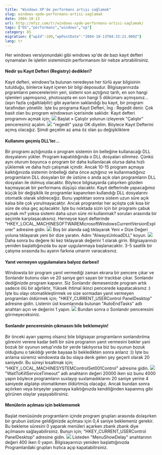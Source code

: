 ```yaml
---
title: "Windows XP'de performans artışı sağlamak"
slug: windows-xpde-performans-artisi-saglamak
date: 2004-10-13
url: http://mfyz.com/tr/windows-xpde-performans-artisi-saglamak/
tags: ["OS","performans","windows","xp"]
category: OS
migration: {"wpId":100,"wpPostDate":"2004-10-13T04:33:21.000Z"}
lang: tr
---
```


Her windows versiyonundaki gibi windows xp'de de bazı kayıt defteri oynamaları ile işletim sisteminizin performansını bir nebze artırabilirsiniz.

#### Nedir şu Kayıt Defteri (Registry) dedikleri?

Kayıt defteri, windows'ta bulunan neredeyse her türlü ayar bilgisinin tutulduğu, binlerce kayıt içeren bir bilgi deposudur. Bilgisayarınızda prgramların pencerelerinin yeri, sistemi son açtığınız tarih, en son hangi işlemleri yapmışsınız, photosopta en son hangi 5 dökümanı açmışsınız... (aşırı fazla çoğaltılabilir) gibi ayarların saklandığı bu kayıt, bir program tarafından yönetilir. İşte bu programa Kayıt Defteri, İng : Regedit denir. Çok basit olan bu program windowsun içerisinde saklıdır. Kayıt defteri programını açmak için; ![](/images/archive/tr/2004/10/1.gif) Başlat » Çalıştır yolunun izleyerek "Çalıştır" penceresiniz açalım. ![](/images/archive/tr/2004/10/2.gif) "regedit" yazıp OK diyelim. Böylece Kayıt Defterini açmış olacağız. Şimdi geçelim az ama öz olan şu değişikliklere

#### Kullanımı geçmiş DLL'ler...

Bir programı açtığınızda o program sistemin ön belleğine kullanacağı DLL dosyalarını yükler. Program kapatıldığında o DLL dosyaları silinmez. Çünkü aynı oturum boyunca o program bir daha kullanılacak olursa daha hızlı yüklemek ve daha hızlı çalışmak içindir. Ancak 10-15 program açmaya kalktığınızda sistemin önbelleği daha önce açtığınız ve kullanmadığınız programların DLL dosyaları bir de üstüne o anda açık olan programların DLL dosyaları ile dolmuş olacaktır. Böylece bilgisayarda çalışırken gözden kaçmayacak bir performans düşüşü olacaktır. Kayıt defterinde yapacağımız küçük bir değişiklik ile programlar kapanırken kullandığı DLL dosyalarını otomatik olarak sildireceğiz. Bunu yaptıktan sonra sistem uzun süre açık kalsa bile çok yorulmayacaktır. Ancak programlar her açılışta çok kısa bir süre de olsa geç açılacaktır. İşte bu noktada sizin için bir programı çabuk açmak mı? yoksa sistemi daha uzun süre mi kullanmak? soruları arasında bir seçimle karşılaşacaksınız. Herneyse kayıt defterinde "HKEY\_LOCAL\_MACHINESOFTWAREMicrosoftWindowsCurrentVersionExplorer" adresine gidin. ![](/images/archive/tr/2004/10/3.gif) Boş bir alanda sağ tıklayarak Yeni » Dize Değeri yoluna tıklayarak yeni bir dize yaratın. Adını "AlwaysUnloadDLL" koyun. ![](/images/archive/tr/2004/10/4.gif) Daha sonra bu değere iki kez tıklayarak değerini 1 olarak girin. Bilgisayarınızı yeniden başlattığınızda bu ayar uygulanmaya başlanacaktır. 3-5 saatlik bir çalışma sırasında bu ayarın farkına umarım varacaksınız.

#### Yanıt vermeyen uygulamalara balyoz darbesi!

Windowsta bir program yanıt vermediği zaman ekrana bir pencere çıkar ve Sonlandır butonu olan ve 20 saniye geri sayan bir trackbar çıkar. Sonlandır dediğinizde program kapanır. Siz Sonlandır demesenizde program artık sadece ölü bir ağırlıktır, Yüksek ihtimal ikinci pencerede kapatacaksınız :) İşte bu olayı otomatikleştirmek ve size sormadan yanıt vermeyen programları öldürmek için; "HKEY\_CURRENT\_USERControl PanelDesktop" adresine gidin. Listenin üst kısımlarında bulunan "AutoEndTasks" adlı anahtarı açın ve değerini 1 yapın. ![](/images/archive/tr/2004/10/5.gif) Bundan sonra o Sonlandır penceresini görmeyeceksiniz.

#### Sonlandır penceresinin çıkmasını bile beklemeyin!

Bir önceki ayarı yapmış olsanız bile bilgisayar programların sonlandırılma görevini verene kadar belli bir süre programın yanıt vermesini bekler yani bozuk bir oyunun setup'ında bir yerde takılıyorsa biz bu oyunun bozuk olduğunu o takıldığı yerde bayaaa bi bekledikten sonra anlarız :)) İşte bu anlama süremiz windowsta da bu olaya denk gelen şey geçerli olarak 20 saniyedir. Bu süreyi kısaltmak için; "HKEY\_LOCAL\_MACHINESYSTEMControlSet001Control" adresine gidin. ![](/images/archive/tr/2004/10/6.gif) "WaitToKillServiceTimeout" adlı anahtarın değeri 20000 iken siz bunu 4000 yapın böylece programların suxlayıp suxlamadıklarını 20 saniye yerine 4 saniyede algılatıp otomatikmen öldürtmüş olacağız. Ancak bundan sonra açılırken veya birşeyler yapmaya kalktığınızda kendiliğinden kapanmış gibi görünen olaylar yaşayabilirsiniz.

#### Menülerin açılması için beklememek

Başlat menüsünde programların içinde program grupları arasında dolaşırken bir grubun üstüne geldiğinizde açılması için 0,4 saniye beklemeniz gerekir. Bu bekleme süresini 0 yaparak menüleri açarken zbank zbank diye açılmasını sağlayabilirsiniz. Bunun için; "HKEY\_CURRENT\_USERControl PanelDesktop" adresine gidin. ![](/images/archive/tr/2004/10/7.gif) Listeden "MenuShowDelay" anahtarının değeri 400 iken 0 yapın. Bilgisayarınızı yeniden başlattığınızda Programlardaki grupları hızlıca açıp kapatabilirsiniz.